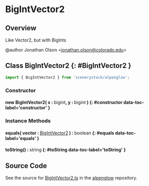 # BigIntVector2

## Overview

Like Vector2, but with BigInts

@author Jonathan Olson &lt;jonathan.olson@colorado.edu&gt;

## Class BigIntVector2 {: #BigIntVector2 }


```js
import { BigIntVector2 } from 'scenerystack/alpenglow';
```
### Constructor

#### new BigIntVector2( x : <span style="font-weight: 400;"><span style="color: hsla(calc(var(--md-hue) + 180deg),80%,40%,1);">bigint</span></span>, y : <span style="font-weight: 400;"><span style="color: hsla(calc(var(--md-hue) + 180deg),80%,40%,1);">bigint</span></span> ) {: #constructor data-toc-label='constructor' }

### Instance Methods

#### equals( vector : <span style="font-weight: 400;">[BigIntVector2](../alpenglow/BigIntVector2.md)</span> ) : <span style="font-weight: 400;"><span style="color: hsla(calc(var(--md-hue) + 180deg),80%,40%,1);">boolean</span></span> {: #equals data-toc-label='equals' }

#### toString() : <span style="font-weight: 400;"><span style="color: hsla(calc(var(--md-hue) + 180deg),80%,40%,1);">string</span></span> {: #toString data-toc-label='toString' }



## Source Code

See the source for [BigIntVector2.ts](https://github.com/phetsims/alpenglow/blob/main/js/cag/BigIntVector2.ts) in the [alpenglow](https://github.com/phetsims/alpenglow) repository.
